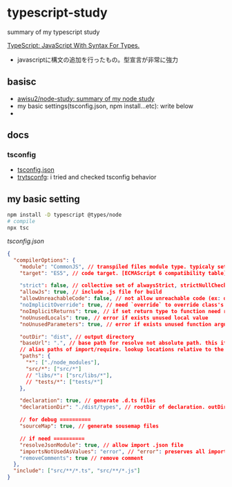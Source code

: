 # typescript-study

summary of my typescript study

[TypeScript: JavaScript With Syntax For Types\.](https://www.typescriptlang.org/)

- javascriptに構文の追加を行ったもの。型宣言が非常に強力

## basisc

- [awisu2/node\-study: summary of my node study](https://github.com/awisu2/node-study)
- my basic settings(tsconfig.json, npm install...etc): write below
- 

## docs

### tsconfig

- [tsconfig.json](./docs/tsconfig.md)
- [trytsconfg](./trytsconfig): i tried and checked tsconfig behavior

## my basic setting

```bash
npm install -D typescript @types/node
# compile
npx tsc
```

_tsconfig.json_

```json
{
  "compilerOptions": {
    "module": "CommonJS", // transpiled files module type. typicaly set CommonJs/ES2015. (ESNext is latest version)
    "target": "ES5", // code target. [ECMAScript 6 compatibility table](http://kangax.github.io/compat-table/es6/)

    "strict": false, // collective set of alwaysStrict, strictNullChecks, strictBindCallApply, strictFunctionTypes, strictPropertyInitialization, noImplicitAny, noImplicitThis, useUnknownInCatchVariables
    "allowJs": true, // include .js file for build
    "allowUnreachableCode": false, // not allow unreachable code (ex: double return)
    "noImplicitOverride": true, // need `override` to override class's function
    "noImplicitReturns": true, // if set return type to function need return value in all code/pattern.
    "noUnusedLocals": true, // error if exists unused local value
    "noUnusedParameters": true, // error if exists unused function arguments

    "outDir": "dist", // output directory
    "baseUrl": ".", // base path for resolve not absolute path. this itself is resolve from tsconfig.json's directory
    // alias paths of import/require. lookup locations relative to the baseUrl.
    "paths": {
      "*": ["./node_modules"],
      "src/*": ["src/*"]
      // "libs/*": ["src/libs/*"],
      // "tests/*": ["tests/*"]
    },

    "declaration": true, // generate .d.ts files
    "declarationDir": "./dist/types", // rootDir of declaration. outDir not overrite this.

    // for debug ==========
    "sourceMap": true, // generate sousemap files

    // if need ==========
    "resolveJsonModule": true, // allow import .json file
    "importsNotUsedAsValues": "error", // "error": preserves all import scripts. but error happen if exists not use.
    "removeComments": true // remove comment
  },
  "include": ["src/**/*.ts", "src/**/*.js"]
}
```

